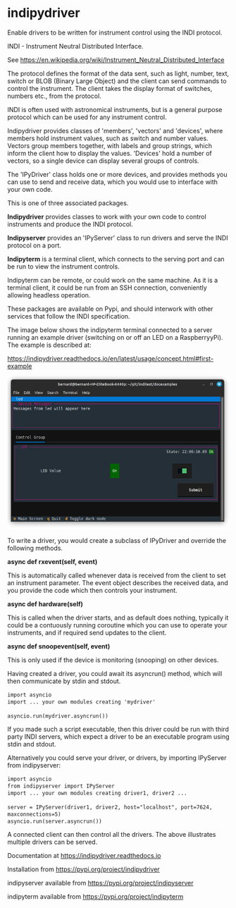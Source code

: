 # indipydriver

Enable drivers to be written for instrument control using the INDI protocol.

INDI - Instrument Neutral Distributed Interface.

See https://en.wikipedia.org/wiki/Instrument_Neutral_Distributed_Interface

The protocol defines the format of the data sent, such as light, number, text, switch or BLOB (Binary Large Object) and the client can send commands to control the instrument.  The client takes the display format of switches, numbers etc., from the protocol.

INDI is often used with astronomical instruments, but is a general purpose protocol which can be used for any instrument control.

Indipydriver provides classes of 'members', 'vectors' and 'devices', where members hold instrument values, such as switch and number values. Vectors group members together, with labels and group strings, which inform the client how to display the values. 'Devices' hold a number of vectors, so a single device can display several groups of controls.

The 'IPyDriver' class holds one or more devices, and provides methods you can use to send and receive data, which you would use to interface with your own code.

This is one of three associated packages.

**Indipydriver** provides classes to work with your own code to control instruments and produce the INDI protocol.

**Indipyserver** provides an 'IPyServer' class to run drivers and serve the INDI protocol on a port.

**Indipyterm** is a terminal client, which connects to the serving port and can be run to view the instrument controls.


Indipyterm can be remote, or could work on the same machine. As it is a terminal client, it could be run from an SSH connection, conveniently allowing headless operation.

These packages are available on Pypi, and should interwork with other services that follow the INDI specification.

The image below shows the indipyterm terminal connected to a server running an example driver (switching on or off an LED on a RaspberryyPi). The example is described at:

https://indipydriver.readthedocs.io/en/latest/usage/concept.html#first-example


![Terminal screenshot](https://github.com/bernie-skipole/indipydriver/raw/main/docs/source/usage/images/image3.png)


To write a driver, you would create a subclass of IPyDriver and override the following methods.

**async def rxevent(self, event)**

This is automatically called whenever data is received from the client to set an instrument parameter. The event object describes the received data, and you provide the code which then controls your instrument.

**async def hardware(self)**

This is called when the driver starts, and as default does nothing, typically it could be a contuously running coroutine which you can use to operate your instruments, and if required send updates to the client.

**async def snoopevent(self, event)**

This is only used if the device is monitoring (snooping) on other devices.

Having created a driver, you could await its asyncrun() method, which will then communicate by stdin and stdout.

    import asyncio
    import ... your own modules creating 'mydriver'

    asyncio.run(mydriver.asyncrun())

If you made such a script executable, then this driver could be run with third party INDI servers, which expect a driver to be an executable program using stdin and stdout.

Alternatively you could serve your driver, or drivers, by importing IPyServer from indipyserver:

    import asyncio
    from indipyserver import IPyServer
    import ... your own modules creating driver1, driver2 ...

    server = IPyServer(driver1, driver2, host="localhost", port=7624, maxconnections=5)
    asyncio.run(server.asyncrun())

A connected client can then control all the drivers. The above illustrates multiple drivers can be served.

Documentation at https://indipydriver.readthedocs.io

Installation from https://pypi.org/project/indipydriver

indipyserver available from https://pypi.org/project/indipyserver

indipyterm available from https://pypi.org/project/indipyterm
